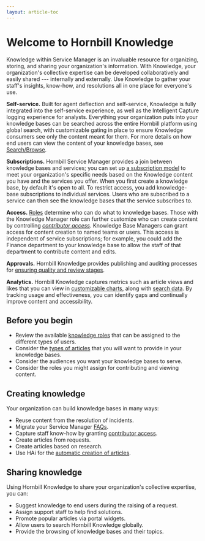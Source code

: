 ```yaml
---
layout: article-toc
---
```

# Welcome to Hornbill Knowledge
Knowledge within Service Manager is an invaluable resource for organizing, storing, and sharing your organization's information. With Knowledge, your organization's collective expertise can be developed collaboratively and easily shared --- internally and externally. Use Knowledge to gather your staff's insights, know-how, and resolutions all in one place for everyone's use.

**Self-service.** Built for agent deflection and self-service, Knowledge is fully integrated into the self-service experience, as well as the Intelligent Capture logging experience for analysts. Everything your organization puts into your knowledge bases can be searched across the entire Hornbill platform using global search, with customizable gating in place to ensure Knowledge consumers see only the content meant for them. For more details on how end users can view the content of your knowledge bases, see [Search/Browse](/servicemanager-user-guide/knowledge/search-and-browse).

**Subscriptions.** Hornbill Service Manager provides a join between knowledge bases and services; you can set up [a subscription model](/servicemanager-user-guide/knowledge/knowledge-bases/subscriptions) to meet your organization's specific needs based on the Knowledge content you have and the services you offer. When you first create a knowledge base, by default it's open to all. To restrict access, you add knowledge-base subscriptions to individual services. Users who are subscribed to a service can then see the knowledge bases that the service subscribes to.

**Access.** [Roles](/servicemanager-config/setup/service-manager-roles#knowledge-roles) determine who can do what to knowledge bases. Those with the Knowledge Manager role can further customize who can create content by controlling [*contributor access*](/servicemanager-user-guide/knowledge/knowledge-bases/contributor-access). Knowledge Base Managers can grant access for content creation to named teams or users. This access is independent of service subscriptions; for example, you could add the Finance department to your knowledge base to allow the staff of that department to contribute content and edits.

**Approvals.** Hornbill Knowledge provides publishing and auditing processes for [ensuring quality and review stages](/servicemanager-user-guide/knowledge/knowledge-bases/activity-and-audit).

**Analytics.** Hornbill Knowledge captures metrics such as article views and likes that you can view in [customizable charts](/servicemanager-user-guide/knowledge/dashboard), along with [search data](/servicemanager-user-guide/knowledge/search-data). By tracking usage and effectiveness, you can identify gaps and continually improve content and accessibility.

## Before you begin
* Review the available [knowledge roles](/servicemanager-config/setup/service-manager-roles#knowledge-roles) that can be assigned to the different types of users.
* Consider the [types of articles](/servicemanager-config/knowledge/article-types) that you will want to provide in your knowledge bases.
* Consider the audiences you want your knowledge bases to serve.
* Consider the roles you might assign for contributing and viewing content.

## Creating knowledge
Your organization can build knowledge bases in many ways:

* Reuse content from the resolution of incidents.
* Migrate your Service Manager [FAQs](/servicemanager-user-guide/knowledge/knowledge-bases/articles#moving-faqs-into-knowledge-bases).
* Capture staff know-how by granting [contributor access](/servicemanager-user-guide/knowledge/knowledge-bases/contributor-access).
* Create articles from requests.
* Create articles based on research.
* Use HAi for the [automatic creation of articles](/servicemanager-user-guide/hai/knowledge-generator).

## Sharing knowledge
Using Hornbill Knowledge to share your organization's collective expertise, you can:
* Suggest knowledge to end users during the raising of a request.
* Assign support staff to help find solutions.
* Promote popular articles via portal widgets.
* Allow users to search Hornbill Knowledge globally.
* Provide the browsing of knowledge bases and their topics.